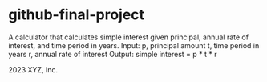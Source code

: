 # github-final-project

A calculator that calculates simple interest given principal, annual rate of interest, and time period in years.
Input:
   p, principal amount
   t, time period in years
   r, annual rate of interest
Output:
   simple interest = p * t * r









2023 XYZ, Inc.
